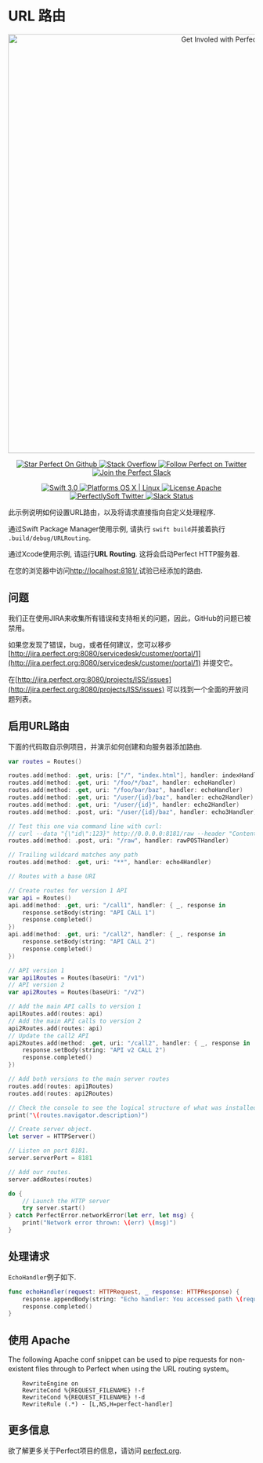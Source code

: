 # URL 路由

<p align="center">
    <a href="http://perfect.org/get-involved.html" target="_blank">
        <img src="http://perfect.org/assets/github/perfect_github_2_0_0.jpg" alt="Get Involed with Perfect!" width="854" />
    </a>
</p>

<p align="center">
    <a href="https://github.com/PerfectlySoft/Perfect" target="_blank">
        <img src="http://www.perfect.org/github/Perfect_GH_button_1_Star.jpg" alt="Star Perfect On Github" />
    </a>  
    <a href="http://stackoverflow.com/questions/tagged/perfect" target="_blank">
        <img src="http://www.perfect.org/github/perfect_gh_button_2_SO.jpg" alt="Stack Overflow" />
    </a>  
    <a href="https://twitter.com/perfectlysoft" target="_blank">
        <img src="http://www.perfect.org/github/Perfect_GH_button_3_twit.jpg" alt="Follow Perfect on Twitter" />
    </a>  
    <a href="http://perfect.ly" target="_blank">
        <img src="http://www.perfect.org/github/Perfect_GH_button_4_slack.jpg" alt="Join the Perfect Slack" />
    </a>
</p>

<p align="center">
    <a href="https://developer.apple.com/swift/" target="_blank">
        <img src="https://img.shields.io/badge/Swift-3.0-orange.svg?style=flat" alt="Swift 3.0">
    </a>
    <a href="https://developer.apple.com/swift/" target="_blank">
        <img src="https://img.shields.io/badge/Platforms-OS%20X%20%7C%20Linux%20-lightgray.svg?style=flat" alt="Platforms OS X | Linux">
    </a>
    <a href="http://perfect.org/licensing.html" target="_blank">
        <img src="https://img.shields.io/badge/License-Apache-lightgrey.svg?style=flat" alt="License Apache">
    </a>
    <a href="http://twitter.com/PerfectlySoft" target="_blank">
        <img src="https://img.shields.io/badge/Twitter-@PerfectlySoft-blue.svg?style=flat" alt="PerfectlySoft Twitter">
    </a>
    <a href="http://perfect.ly" target="_blank">
        <img src="http://perfect.ly/badge.svg" alt="Slack Status">
    </a>
</p>

此示例说明如何设置URL路由，以及将请求直接指向自定义处理程序.

通过Swift Package Manager使用示例, 请执行 ```swift build```并接着执行 ``` .build/debug/URLRouting```.

通过Xcode使用示例, 请运行**URL Routing**. 这将会启动Perfect HTTP服务器. 

在您的浏览器中访问[http://localhost:8181/](http://localhost:8181/),试验已经添加的路由.


## 问题

我们正在使用JIRA来收集所有错误和支持相关的问题，因此，GitHub的问题已被禁用。</br>

如果您发现了错误，bug，或者任何建议，您可以移步[http://jira.perfect.org:8080/servicedesk/customer/portal/1](http://jira.perfect.org:8080/servicedesk/customer/portal/1) 并提交它。

在[http://jira.perfect.org:8080/projects/ISS/issues](http://jira.perfect.org:8080/projects/ISS/issues) 可以找到一个全面的开放问题列表。


## 启用URL路由

下面的代码取自示例项目，并演示如何创建和向服务器添加路由.

```swift
var routes = Routes()

routes.add(method: .get, uris: ["/", "index.html"], handler: indexHandler)
routes.add(method: .get, uri: "/foo/*/baz", handler: echoHandler)
routes.add(method: .get, uri: "/foo/bar/baz", handler: echoHandler)
routes.add(method: .get, uri: "/user/{id}/baz", handler: echo2Handler)
routes.add(method: .get, uri: "/user/{id}", handler: echo2Handler)
routes.add(method: .post, uri: "/user/{id}/baz", handler: echo3Handler)

// Test this one via command line with curl:
// curl --data "{\"id\":123}" http://0.0.0.0:8181/raw --header "Content-Type:application/json"
routes.add(method: .post, uri: "/raw", handler: rawPOSTHandler)

// Trailing wildcard matches any path
routes.add(method: .get, uri: "**", handler: echo4Handler)

// Routes with a base URI

// Create routes for version 1 API
var api = Routes()
api.add(method: .get, uri: "/call1", handler: { _, response in
	response.setBody(string: "API CALL 1")
	response.completed()
})
api.add(method: .get, uri: "/call2", handler: { _, response in
	response.setBody(string: "API CALL 2")
	response.completed()
})

// API version 1
var api1Routes = Routes(baseUri: "/v1")
// API version 2
var api2Routes = Routes(baseUri: "/v2")

// Add the main API calls to version 1
api1Routes.add(routes: api)
// Add the main API calls to version 2
api2Routes.add(routes: api)
// Update the call2 API
api2Routes.add(method: .get, uri: "/call2", handler: { _, response in
	response.setBody(string: "API v2 CALL 2")
	response.completed()
})

// Add both versions to the main server routes
routes.add(routes: api1Routes)
routes.add(routes: api2Routes)

// Check the console to see the logical structure of what was installed.
print("\(routes.navigator.description)")

// Create server object.
let server = HTTPServer()

// Listen on port 8181.
server.serverPort = 8181

// Add our routes.
server.addRoutes(routes)

do {
    // Launch the HTTP server
    try server.start()
} catch PerfectError.networkError(let err, let msg) {
    print("Network error thrown: \(err) \(msg)")
}
```
## 处理请求

`EchoHandler`例子如下.

```swift
func echoHandler(request: HTTPRequest, _ response: HTTPResponse) {
	response.appendBody(string: "Echo handler: You accessed path \(request.path) with variables \(request.urlVariables)")
	response.completed()
}
```

## 使用 Apache
The following Apache conf snippet can be used to pipe requests for non-existent files through to Perfect when using the URL routing system。

```apacheconf
	RewriteEngine on
	RewriteCond %{REQUEST_FILENAME} !-f
	RewriteCond %{REQUEST_FILENAME} !-d
	RewriteRule (.*) - [L,NS,H=perfect-handler]
```


## 更多信息
欲了解更多关于Perfect项目的信息，请访问 [perfect.org](http://perfect.org).
